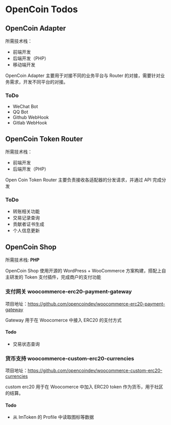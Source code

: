 # OpenCoin Todos

## OpenCoin Adapter

所需技术栈：

- 前端开发
- 后端开发（PHP）
- 移动端开发

OpenCoin Adapter 主要用于对接不同的业务平台与 Router 的对接，需要针对业务需求，开发不同平台的对接。

### ToDo

- WeChat Bot
- QQ Bot
- Github WebHook
- Gitlab WebHook

## OpenCoin Token Router

所需技术栈：

- 前端开发
- 后端开发（PHP）

Open Coin Token Router 主要负责接收各适配器的分发请求，并通过 API 完成分发

### ToDo

- 转账相关功能
- 交易记录查询
- 贡献者证书生成
- 个人信息更新

## OpenCoin Shop

所需技术栈: **PHP** 

OpenCoin Shop 使用开源的 WordPress  + WooCommerce 方案构建，搭配上自主研发的 Token 支付插件，完成商户的支付功能

### 支付网关 woocommerce-erc20-payment-gateway

项目地址：https://github.com/opencoindev/woocommerce-erc20-payment-gateway

Gateway 用于在 Woocomerce 中接入 ERC20 的支付方式

#### Todo

- 交易状态查询

### 货币支持 woocommerce-custom-erc20-currencies

项目地址：https://github.com/opencoindev/woocommerce-custom-erc20-currencies

custom erc20 用于在 Woocomerce 中加入 ERC20 token 作为货币，用于社区的结算。

#### Todo

- 从 ImToken 的 Profile 中读取图标等数据

  